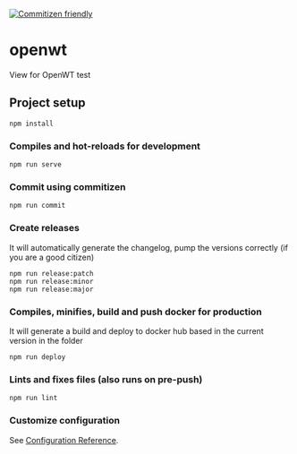 [![Commitizen friendly](https://img.shields.io/badge/commitizen-friendly-brightgreen.svg)](http://commitizen.github.io/cz-cli/)

# openwt

View for OpenWT test

## Project setup
```
npm install
```

### Compiles and hot-reloads for development
```
npm run serve
```

### Commit using commitizen
```
npm run commit
```

### Create releases
It will automatically generate the changelog, pump the versions correctly (if you are a good citizen)
```
npm run release:patch
npm run release:minor
npm run release:major
```

### Compiles, minifies, build and push docker for production
It will generate a build and deploy to docker hub based in the current version in the folder
```
npm run deploy
```

### Lints and fixes files (also runs on pre-push)
```
npm run lint
```

### Customize configuration
See [Configuration Reference](https://cli.vuejs.org/config/).
